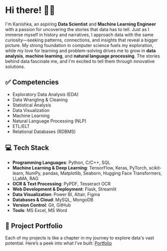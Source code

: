# Hi there! 👋🏼
I'm Kanishka, an aspiring **Data Scientist** and **Machine Learning Engineer** with a passion for uncovering the stories that data has to tell. Just as I immerse myself in history and narratives, I approach data with the same curiosity—seeking patterns, connections, and insights that reveal a bigger picture. My strong foundation in computer science fuels my exploration, while my love for learning and problem-solving drives me to grow in **data analysis**, **machine learning**, and **natural language processing**. The stories behind data fascinate me, and I'm excited to tell them through innovative solutions.

## ✅ Competencies
- Exploratory Data Analysis (EDA)
- Data Wrangling & Cleaning
- Statistical Analysis
- Data Visualization
- Machine Learning
- Natural Language Processing (NLP)
- ETL/ELT
- Relational Databases (RDBMS)

## 💻 Tech Stack
- **Programming Languages**: Python, C/C++, SQL
- **Machine Learning & Deep Learning**: TensorFlow, Keras, PyTorch, scikit-learn, NumPy, pandas, Matplotlib, Seaborn, Hugging Face Transformers, LLaMA, RAG
- **OCR & Text Processing**: PyPDF, Tesseract OCR
- **Web Development & Deployment**: Flask, Streamlit
- **Data Visualization**: Power BI, Altair, Figma
- **Databases & Cloud**: MySQL, MongoDB
- **Version Control**: Git, GitHub
- **Tools**: MS Excel, MS Word

## 📂 Project Portfolio
Each of my projects is like a chapter in my journey to explore data's vast potential. Here’s a peek into what I’ve built:
[Portfolio](https://github.com/SharmaKanishkaa/Portfolio)

